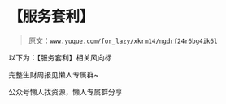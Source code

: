 # 【服务套利】

> 原文：[`www.yuque.com/for_lazy/xkrm14/ngdrf24r6bg4ik6l`](https://www.yuque.com/for_lazy/xkrm14/ngdrf24r6bg4ik6l)



以下为：【服务套利】相关风向标



完整生财周报见懒人专属群~



公众号懒人找资源，懒人专属群分享

